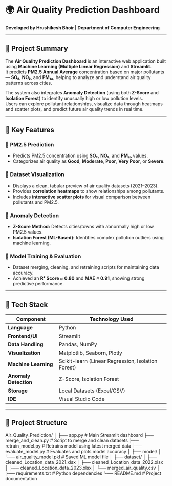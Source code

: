 # 🌍 Air Quality Prediction Dashboard

**Developed by Hrushikesh Bhoir | Department of Computer Engineering**  

---

## 📄 Project Summary

The **Air Quality Prediction Dashboard** is an interactive web application built using **Machine Learning (Multiple Linear Regression)** and **Streamlit**.  
It predicts **PM2.5 Annual Average** concentration based on major pollutants — **SO₂**, **NO₂**, and **PM₁₀**, helping to analyze and understand air quality patterns across cities.

The system also integrates **Anomaly Detection** (using both **Z-Score** and **Isolation Forest**) to identify unusually high or low pollution levels.  
Users can explore pollutant relationships, visualize data through heatmaps and scatter plots, and predict future air quality trends in real time.

---

## 🚀 Key Features

### 🔹 PM2.5 Prediction
- Predicts PM2.5 concentration using **SO₂**, **NO₂**, and **PM₁₀** values.  
- Categorizes air quality as **Good**, **Moderate**, **Poor**, **Very Poor**, or **Severe**.  

### 🔹 Dataset Visualization
- Displays a clean, tabular preview of air quality datasets (2021–2023).  
- Provides **correlation heatmaps** to show relationships among pollutants.  
- Includes **interactive scatter plots** for visual comparison between pollutants and PM2.5.

### 🔹 Anomaly Detection
- **Z-Score Method:** Detects cities/towns with abnormally high or low PM2.5 values.  
- **Isolation Forest (ML-Based):** Identifies complex pollution outliers using machine learning.

### 🔹 Model Training & Evaluation
- Dataset merging, cleaning, and retraining scripts for maintaining data accuracy.  
- Achieved an **R² Score ≈ 0.80** and **MAE ≈ 0.91**, showing strong predictive performance.  

---

## 🧠 Tech Stack

| Component | Technology Used |
|------------|-----------------|
| **Language** | Python |
| **Frontend/UI** | Streamlit |
| **Data Handling** | Pandas, NumPy |
| **Visualization** | Matplotlib, Seaborn, Plotly |
| **Machine Learning** | Scikit-learn (Linear Regression, Isolation Forest) |
| **Anomaly Detection** | Z-Score, Isolation Forest |
| **Storage** | Local Datasets (Excel/CSV) |
| **IDE** | Visual Studio Code |

---

## 📂 Project Structure

Air_Quality_Prediction/
│
├── app.py # Main Streamlit dashboard
├── merge_and_clean.py # Script to merge and clean datasets
├── retrain_model.py # Retrains model using latest merged data
├── evaluate_model.py # Evaluates and plots model accuracy
│
├── model/
│ └── air_quality_model.pkl # Saved ML model file
│
├── dataset/
│ ├── cleaned_Location_data_2021.xlsx
│ ├── cleaned_Location_data_2022.xlsx
│ ├── cleaned_Location_data_2023.xlsx
│ └── merged_air_quality.csv
│
├── requirements.txt # Python dependencies
└── README.md # Project documentation
